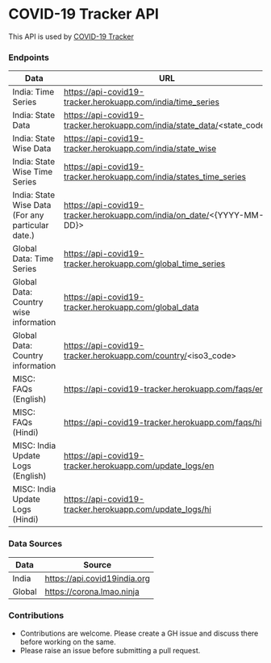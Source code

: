 # COVID-19 Tracker API
This API is used by [COVID-19 Tracker](https://github.com/prateekKrOraon/covid19_tracker)

### Endpoints

|Data|URL|
|----|----|
|India: Time Series|https://api-covid19-tracker.herokuapp.com/india/time_series|
|India: State Data|https://api-covid19-tracker.herokuapp.com/india/state_data/<state_code>|
|India: State Wise Data|https://api-covid19-tracker.herokuapp.com/india/state_wise|
|India: State Wise Time Series|https://api-covid19-tracker.herokuapp.com/india/states_time_series|
|India: State Wise Data (For any particular date.)|https://api-covid19-tracker.herokuapp.com/india/on_date/<{YYYY-MM-DD}>|
|Global Data: Time Series|https://api-covid19-tracker.herokuapp.com/global_time_series|
|Global Data: Country wise information|https://api-covid19-tracker.herokuapp.com/global_data|
|Global Data: Country information|https://api-covid19-tracker.herokuapp.com/country/<iso3_code>|
|MISC: FAQs (English)|https://api-covid19-tracker.herokuapp.com/faqs/en|
|MISC: FAQs (Hindi)|https://api-covid19-tracker.herokuapp.com/faqs/hi|
|MISC: India Update Logs (English)|https://api-covid19-tracker.herokuapp.com/update_logs/en|
|MISC: India Update Logs (Hindi)|https://api-covid19-tracker.herokuapp.com/update_logs/hi|


### Data Sources
|Data|Source|
|----|------|
|India|https://api.covid19india.org|
|Global|https://corona.lmao.ninja|

### Contributions
* Contributions are welcome. Please create a GH issue and discuss there before working on the same.
* Please raise an issue before submitting a pull request.
